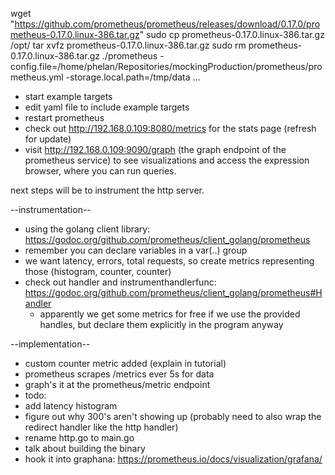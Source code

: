 wget "https://github.com/prometheus/prometheus/releases/download/0.17.0/prometheus-0.17.0.linux-386.tar.gz"
sudo cp prometheus-0.17.0.linux-386.tar.gz /opt/
tar xvfz prometheus-0.17.0.linux-386.tar.gz
sudo rm prometheus-0.17.0.linux-386.tar.gz
./prometheus -config.file=/home/phelan/Repositories/mockingProduction/prometheus/prometheus.yml -storage.local.path=/tmp/data
...
- start example targets
- edit yaml file to include example targets
- restart prometheus
- check out http://192.168.0.109:8080/metrics for the stats page (refresh for
update)
- visit http://192.168.0.109:9090/graph (the graph endpoint of the prometheus
service) to see visualizations and access the expression browser, where you can
run queries.

next steps will be to instrument the http server.

--instrumentation--
- using the golang client library: https://godoc.org/github.com/prometheus/client_golang/prometheus
- remember you can declare variables in a var(..) group
- we want latency, errors, total requests, so create metrics representing those (histogram, counter, counter)
- check out handler and instrumenthandlerfunc: https://godoc.org/github.com/prometheus/client_golang/prometheus#Handler
  - apparently we get some metrics for free if we use the provided handles, but declare them explicitly in the program anyway

--implementation--
- custom counter metric added (explain in tutorial)
- prometheus scrapes /metrics ever 5s for data
- graph's it at the prometheus/metric endpoint
- todo:
- add latency histogram
- figure out why 300's aren't showing up (probably need to also wrap the redirect handler like the http handler)
- rename http.go to main.go
- talk about building the binary
- hook it into graphana: https://prometheus.io/docs/visualization/grafana/


